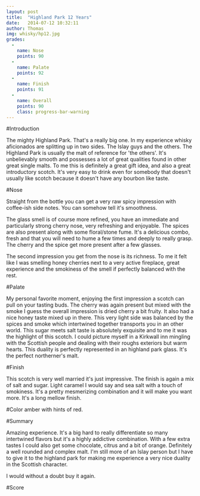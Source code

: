 ```yaml
---
layout: post
title:  "Highland Park 12 Years"
date:   2014-07-12 10:32:11
author: Thomas
img: whisky/hp12.jpg
grades:
  -
    name: Nose
    points: 90
  -
    name: Palate
    points: 92
  -
    name: Finish
    points: 91
  -
    name: Overall
    points: 90
    class: progress-bar-warning
---
```




#Introduction


The mighty Highland Park. That's a really big one. In my experience whisky aficionados are splitting up in two sides. The Islay guys and the others. The Highland Park is usually the malt of reference for 'the others'. It's unbelievably smooth and possesses a lot of great qualities found in other great single malts. To me this is definitely a great gift idea, and also a great introductory scotch. It's very easy to drink even for somebody that doesn't usually like scotch because it doesn't have any bourbon like taste. 


#Nose

Straight from the bottle you can get a very raw spicy impression with coffee-ish side notes. You can somehow tell it's smoothness. 

The glass smell is of course more refined, you have an immediate and particularly strong cherry nose, very refreshing and enjoyable. The spices are also present along with some floral/stone fume. It's a delicious combo, fresh and that you will need to hume a few times and deeply to really grasp. The cherry and the spice get more present after a few glasses.

The second impression you get from the nose is its richness.
To me it felt like I was smelling honey cherries next to a very active fireplace, great experience and the smokiness of the smell if perfectly balanced with the rest.

#Palate 

My personal favorite moment, enjoying the first impression a scotch can pull on your tasting buds. 
The cherry was again present but mixed with the smoke I guess the overall impression is dried cherry a bit fruity. It also had a nice honey taste mixed up in there.
This very light side was balanced by the spices and smoke which intertwined together transports you in an other world. This sugar meets salt taste is absolutely exquisite and to me it was the highlight of this scotch.
I could picture myself in a Kirkwall inn mingling with the Scottish people and dealing with their roughs exteriors but warm hearts. This duality is perfectly represented in an highland park glass. It's the perfect northerner's malt.

#Finish

This scotch is very well married it's just impressive. The finish is again a mix of salt and sugar. Light caramel I would say and sea salt with a touch of smokiness. It's a pretty mesmerizing combination and it will make you want more.
It's a long mellow finish.


#Color
amber with hints of red.

#Summary 

Amazing experience. It's a big hard to really differentiate so many intertwined flavors but it's a highly addictive combination. With a few extra tastes I could also get some chocolate, citrus and a bit of orange. Definitely a well rounded and complex malt. I'm still more of an Islay person but I have to give it to the highland park for making me experience a very nice duality in the Scottish character. 

I would without a doubt buy it again.


#Score
